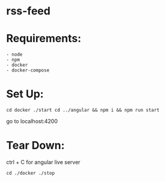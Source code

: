 # rss-feed

# Requirements:
    - node
    - npm
    - docker
    - docker-compose

# Set Up:
```
cd docker ./start cd ../angular && npm i && npm run start
```
go to localhost:4200

# Tear Down:
ctrl + C for angular live server
```
cd ./docker ./stop
```
